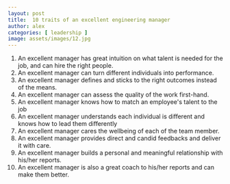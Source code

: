 ```yaml
---
layout: post
title:  10 traits of an excellent engineering manager
author: alex
categories: [ leadership ]
image: assets/images/12.jpg
---
```


1. An excellent manager has great intuition on what talent is needed for the job, and can hire the right people.
2. An excellent manager can turn different individuals into performance.
3. An excellent manager defines and sticks to the right outcomes instead of the means.
4. An excellent manager can assess the quality of the work first-hand.
5. An excellent manager knows how to match an employee's talent to the job
6. An excellent manager understands each individual is different and knows how to lead them differently
7. An excellent manager cares the wellbeing of each of the team member.
8. An excellent manager provides direct and candid feedbacks and deliver it with care.
9. An excellent manager builds a personal and meaningful relationship with his/her reports.
10. An excellent manager is also a great coach to his/her reports and can make them better.
